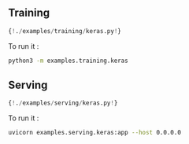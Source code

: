 ## Training

```python
{!./examples/training/keras.py!}
```

To run it :

```bash
python3 -m examples.training.keras
```

## Serving

```python
{!./examples/serving/keras.py!}
```

To run it :

```bash
uvicorn examples.serving.keras:app --host 0.0.0.0
```
